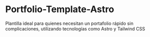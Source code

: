 # Portfolio-Template-Astro
Plantilla ideal para quienes necesitan un portafolio rápido sin complicaciones, utilizando tecnologías como Astro y Tailwind CSS
